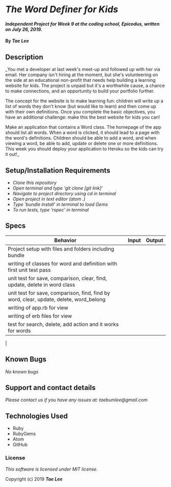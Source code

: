 # _The Word Definer for Kids_

#### _Independent Project for Week 9 at the coding school, Epicodus, written on July 26, 2019._

#### By _**Tae Lee**_

## Description

_You met a developer at last week's meet-up and followed up with her via email. Her company isn't hiring at the moment, but she's volunteering on the side at an educational non-profit that needs help building a learning website for kids. The project is unpaid but it's a worthwhile cause, a chance to make connections, and an opportunity to build your portfolio further.

The concept for the website is to make learning fun: children will write up a list of words they don't know (but would like to learn) and then come up with their own definitions. Once you complete the basic objectives, you have an additional challenge: make this the best website for kids you can!

Make an application that contains a Word class. The homepage of the app should list all words. When a word is clicked, it should lead to a page with the word's definitions. Children should be able to add a word, and when viewing a word, be able to add, update or delete one or more definitions. This week you should deploy your application to Heroku so the kids can try it out!_

## Setup/Installation Requirements

* _Clone this repository_
* _Open terminal and type 'git clone [git link]'_
* _Navigate to project directory using cd in terminal_
* _Open project in text editor (atom .)_
* _Type 'bundle install' in terminal to load Gems_
* _To run tests, type 'rspec' in terminal_

## Specs
| Behavior                          | Input                 | Output           |
| --------------------------------- |:---------------------:| ----------------:|
| Project setup with files and folders including bundle                        |
| writing of classes for word and definition with first unit test pass         |
| unit test for save, comparison, clear, find, update, delete in word class    |
| unit test for save, comparison, find, find by word, clear, update, delete, word_belong |
| writing of app.rb for view |
| writing of erb files for view |    
| test for search, delete, add action and it works for words |
|                               

## Known Bugs

_No known bugs_

## Support and contact details

_Please contact us if you have any issues at: taebumlee@gmail.com_

## Technologies Used

* Ruby
* RubyGems
* Atom
* GitHub

### License
_This software is licensed under MIT license._

Copyright (c) 2019 **_Tae Lee_**
